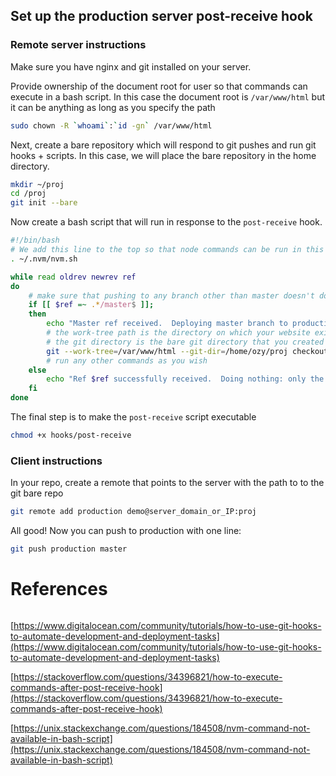 
## Set up the production server post-receive hook

### Remote server instructions

Make sure you have nginx and git installed on your server.

Provide ownership of the document root for user so that commands can execute in a bash script. In this case the document root is `/var/www/html` but it can be anything as long as you specify the path

```bash
sudo chown -R `whoami`:`id -gn` /var/www/html
```

Next, create a bare repository which will respond to git pushes and run git hooks + scripts. In this case, we will place the bare repository in the home directory.

```bash
mkdir ~/proj
cd /proj
git init --bare
```

Now create a bash script that will run in response to the `post-receive` hook.

```bash
#!/bin/bash
# We add this line to the top so that node commands can be run in this script
. ~/.nvm/nvm.sh

while read oldrev newrev ref
do
    # make sure that pushing to any branch other than master doesn't do anything
    if [[ $ref =~ .*/master$ ]];
    then
        echo "Master ref received.  Deploying master branch to production..."
        # the work-tree path is the directory on which your website exists
        # the git directory is the bare git directory that you created earlier
        git --work-tree=/var/www/html --git-dir=/home/ozy/proj checkout -f
        # run any other commands as you wish
    else
        echo "Ref $ref successfully received.  Doing nothing: only the master branch may be deployed on this server."
    fi
done
```

The final step is to make the `post-receive` script executable

```bash
chmod +x hooks/post-receive
```

### Client instructions

In your repo, create a remote that points to the server with the path to to the git bare repo

```bash
git remote add production demo@server_domain_or_IP:proj
```

All good! Now you can push to production with one line:

```bash
git push production master
```




# References



```bash

```

[https://www.digitalocean.com/community/tutorials/how-to-use-git-hooks-to-automate-development-and-deployment-tasks](https://www.digitalocean.com/community/tutorials/how-to-use-git-hooks-to-automate-development-and-deployment-tasks)

[https://stackoverflow.com/questions/34396821/how-to-execute-commands-after-post-receive-hook](https://stackoverflow.com/questions/34396821/how-to-execute-commands-after-post-receive-hook)

[https://unix.stackexchange.com/questions/184508/nvm-command-not-available-in-bash-script](https://unix.stackexchange.com/questions/184508/nvm-command-not-available-in-bash-script)